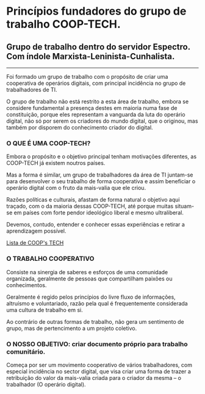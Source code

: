 # Princípios fundadores do grupo de trabalho COOP-TECH. 
## Grupo de trabalho dentro do servidor Espectro. Com índole Marxista-Leninista-Cunhalista. 
---

Foi formado um grupo de trabalho com o propósito de criar uma cooperativa de operários digitais, com principal incidência no grupo de trabalhadores de TI. 

O grupo de trabalho não está restrito a esta área de trabalho, embora se considere fundamental a presença destes em maioria numa fase de constituição, porque eles representam a vanguarda da luta do operário digital, não só por serem os criadores do mundo digital, que o originou, mas também por disporem do conhecimento criador do digital.

### O QUE É UMA COOP-TECH?

Embora o propósito e o objetivo principal tenham motivações diferentes, as COOP-TECH já existem noutros países. 

Mas a forma é similar, um grupo de trabalhadores da área de TI juntam-se para desenvolver o seu trabalho de forma cooperativa e assim beneficiar o operário digital com o fruto da mais-valia que ele criou. 

Razões políticas e culturais, afastam de forma natural o objetivo aqui traçado, com o da maioria dessas COOP-TECH, até porque muitas situam-se em países com forte pendor ideológico liberal e mesmo ultraliberal.  

Devemos, contudo, entender e conhecer essas experiências e retirar a aprendizagem possível. 

[Lista de COOP's TECH](https://github.com/hng/tech-coops/blob/master/README.md)

### O TRABALHO COOPERATIVO 

Consiste na sinergia de saberes e esforços de uma comunidade organizada, geralmente de pessoas que compartilham paixões ou conhecimentos. 

Geralmente é regido pelos princípios do livre fluxo de informações, altruísmo e voluntariado, razão pela qual é frequentemente considerada uma cultura de trabalho em si. 

Ao contrário de outras formas de trabalho, não gera um sentimento de grupo, mas de pertencimento a um projeto coletivo. 

### O NOSSO OBJETIVO: criar documento próprio para trabalho comunitário.

Começa por ser um movimento cooperativo de vários trabalhadores, com especial incidência no sector digital, que visa criar uma forma de trazer a retribuição do valor da mais-valia criada para o criador da mesma – o trabalhador (O operário digital). 